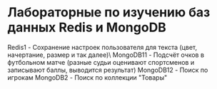 # Лабораторные по изучению баз данных Redis и MongoDB
Redis1 - Сохранение настроек пользователя для текста (цвет, начертание, размер и так далее)\\
MongoDB11 - Подсчёт очков в футбольном матче (разные судьи оценивают спортсменов и записывают баллы, выводится результат)
MongoDB12 - Поиск по игрокам
MongoDB2 - Поиск по коллекции "Товары"
